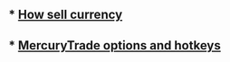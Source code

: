 ## * [**How sell currency**](/other/currency%20trade.md)

## * [**MercuryTrade options and hotkeys**](/other/MercuryTrade%20options.md)
